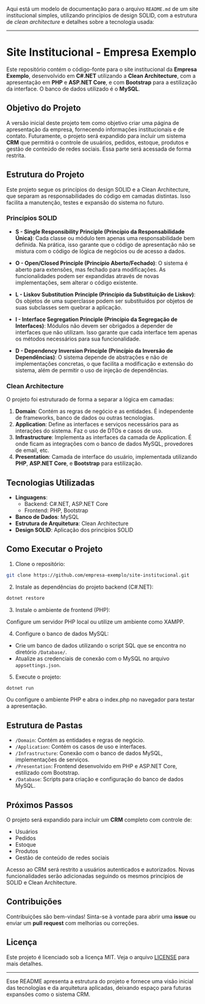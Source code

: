 Aqui está um modelo de documentação para o arquivo `README.md` de um site institucional simples, utilizando princípios de design SOLID, com a estrutura de *clean architecture* e detalhes sobre a tecnologia usada:

---

# Site Institucional - Empresa Exemplo

Este repositório contém o código-fonte para o site institucional da **Empresa Exemplo**, desenvolvido em **C#.NET** utilizando a **Clean Architecture**, com a apresentação em **PHP** e **ASP.NET Core**, e com **Bootstrap** para a estilização da interface. O banco de dados utilizado é o **MySQL**.

## Objetivo do Projeto

A versão inicial deste projeto tem como objetivo criar uma página de apresentação da empresa, fornecendo informações institucionais e de contato. Futuramente, o projeto será expandido para incluir um sistema **CRM** que permitirá o controle de usuários, pedidos, estoque, produtos e gestão de conteúdo de redes sociais. Essa parte será acessada de forma restrita.

## Estrutura do Projeto

Este projeto segue os princípios do design SOLID e a Clean Architecture, que separam as responsabilidades do código em camadas distintas. Isso facilita a manutenção, testes e expansão do sistema no futuro.

### Princípios SOLID

- **S - Single Responsibility Principle (Princípio da Responsabilidade Única)**: Cada classe ou módulo tem apenas uma responsabilidade bem definida. Na prática, isso garante que o código de apresentação não se mistura com o código de lógica de negócios ou de acesso a dados.

- **O - Open/Closed Principle (Princípio Aberto/Fechado)**: O sistema é aberto para extensões, mas fechado para modificações. As funcionalidades podem ser expandidas através de novas implementações, sem alterar o código existente.

- **L - Liskov Substitution Principle (Princípio da Substituição de Liskov)**: Os objetos de uma superclasse podem ser substituídos por objetos de suas subclasses sem quebrar a aplicação.

- **I - Interface Segregation Principle (Princípio da Segregação de Interfaces)**: Módulos não devem ser obrigados a depender de interfaces que não utilizam. Isso garante que cada interface tem apenas os métodos necessários para sua funcionalidade.

- **D - Dependency Inversion Principle (Princípio da Inversão de Dependências)**: O sistema depende de abstrações e não de implementações concretas, o que facilita a modificação e extensão do sistema, além de permitir o uso de injeção de dependências.

### Clean Architecture

O projeto foi estruturado de forma a separar a lógica em camadas:

1. **Domain**: Contém as regras de negócio e as entidades. É independente de frameworks, banco de dados ou outras tecnologias.
2. **Application**: Define as interfaces e serviços necessários para as interações do sistema. Faz o uso de DTOs e casos de uso.
3. **Infrastructure**: Implementa as interfaces da camada de Application. É onde ficam as integrações com o banco de dados MySQL, provedores de email, etc.
4. **Presentation**: Camada de interface do usuário, implementada utilizando **PHP**, **ASP.NET Core**, e **Bootstrap** para estilização.

## Tecnologias Utilizadas

- **Linguagens**: 
  - Backend: C#.NET, ASP.NET Core
  - Frontend: PHP, Bootstrap
- **Banco de Dados**: MySQL
- **Estrutura de Arquitetura**: Clean Architecture
- **Design SOLID**: Aplicação dos princípios SOLID

## Como Executar o Projeto

1. Clone o repositório:

```bash
git clone https://github.com/empresa-exemplo/site-institucional.git
```

2. Instale as dependências do projeto backend (C#.NET):

```bash
dotnet restore
```

3. Instale o ambiente de frontend (PHP):

Configure um servidor PHP local ou utilize um ambiente como XAMPP.

4. Configure o banco de dados MySQL:

- Crie um banco de dados utilizando o script SQL que se encontra no diretório `/Database/`.
- Atualize as credenciais de conexão com o MySQL no arquivo `appsettings.json`.

5. Execute o projeto:

```bash
dotnet run
```

Ou configure o ambiente PHP e abra o index.php no navegador para testar a apresentação.

## Estrutura de Pastas

- `/Domain`: Contém as entidades e regras de negócio.
- `/Application`: Contém os casos de uso e interfaces.
- `/Infrastructure`: Conexão com o banco de dados MySQL, implementações de serviços.
- `/Presentation`: Frontend desenvolvido em PHP e ASP.NET Core, estilizado com Bootstrap.
- `/Database`: Scripts para criação e configuração do banco de dados MySQL.

## Próximos Passos

O projeto será expandido para incluir um **CRM** completo com controle de:

- Usuários
- Pedidos
- Estoque
- Produtos
- Gestão de conteúdo de redes sociais

Acesso ao CRM será restrito a usuários autenticados e autorizados. Novas funcionalidades serão adicionadas seguindo os mesmos princípios de SOLID e Clean Architecture.

## Contribuições

Contribuições são bem-vindas! Sinta-se à vontade para abrir uma **issue** ou enviar um **pull request** com melhorias ou correções.

## Licença

Este projeto é licenciado sob a licença MIT. Veja o arquivo [LICENSE](LICENSE) para mais detalhes.

---

Esse README apresenta a estrutura do projeto e fornece uma visão inicial das tecnologias e da arquitetura aplicadas, deixando espaço para futuras expansões como o sistema CRM.

